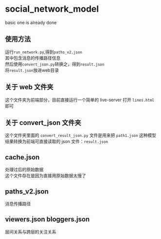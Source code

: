 # social_network_model

basic one is already done

## 使用方法
运行`run_network.py`,得到`paths_v2.json`  
其中包含消息的传播路径信息  
然后使用`convert_json.py`转换之，得到`result.json`  
将`result.json`放进web目录

## 关于 web 文件夹

这个文件夹为前端部分，目前直接运行一个简单的 live-server 打开 `lines.html` 即可

## 关于 convert_json 文件夹

这个文件夹里面的 `convert_result_json.py` 文件是用来把 `path1.json` 这种模型结果转换为前端可直接读取的 json 文件：`result.json`

## cache.json

处理过后的原始数据  
这个文件存在是因为直接用原始数据太慢了

## paths_v2.json

消息传播路径

## viewers.json bloggers.json

层间关系与跨层的关注关系
